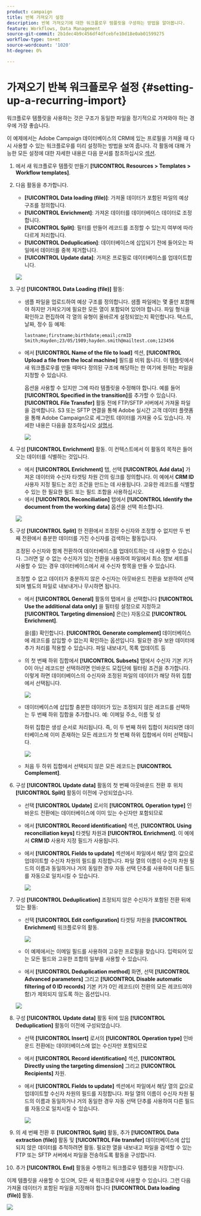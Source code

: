 ```yaml
---
product: campaign
title: 반복 가져오기 설정
description: 반복 가져오기에 대한 워크플로우 템플릿을 구성하는 방법을 알아봅니다.
feature: Workflows, Data Management
source-git-commit: 2b1dec4b9c456df4dfcebfe10d18e0ab01599275
workflow-type: tm+mt
source-wordcount: '1020'
ht-degree: 0%

---
```


# 가져오기 반복 워크플로우 설정 {#setting-up-a-recurring-import}



워크플로우 템플릿을 사용하는 것은 구조가 동일한 파일을 정기적으로 가져와야 하는 경우에 가장 좋습니다.

이 예제에서는 Adobe Campaign 데이터베이스의 CRM에 있는 프로필을 가져올 때 다시 사용할 수 있는 워크플로우를 미리 설정하는 방법을 보여 줍니다. 각 활동에 대해 가능한 모든 설정에 대한 자세한 내용은 다음 문서를 참조하십시오 [섹션](activities.md).

1. 에서 새 워크플로우 템플릿 만들기 **[!UICONTROL Resources > Templates > Workflow templates]**.
1. 다음 활동을 추가합니다.

   * **[!UICONTROL Data loading (file)]**: 가져올 데이터가 포함된 파일의 예상 구조를 정의합니다.
   * **[!UICONTROL Enrichment]**: 가져온 데이터를 데이터베이스 데이터로 조정합니다.
   * **[!UICONTROL Split]**: 필터를 만들어 레코드를 조정할 수 있는지 여부에 따라 다르게 처리합니다.
   * **[!UICONTROL Deduplication]**: 데이터베이스에 삽입되기 전에 들어오는 파일에서 데이터를 중복 제거합니다.
   * **[!UICONTROL Update data]**: 가져온 프로필로 데이터베이스를 업데이트합니다.

   ![](assets/import_template_example0.png)

1. 구성 **[!UICONTROL Data Loading (file)]** 활동:

   * 샘플 파일을 업로드하여 예상 구조를 정의합니다. 샘플 파일에는 몇 줄만 포함해야 하지만 가져오기에 필요한 모든 열이 포함되어 있어야 합니다. 파일 형식을 확인하고 편집하여 각 열의 유형이 올바르게 설정되었는지 확인합니다. 텍스트, 날짜, 정수 등 예제:

      ```
      lastname;firstname;birthdate;email;crmID
      Smith;Hayden;23/05/1989;hayden.smith@mailtest.com;123456
      ```

   * 에서 **[!UICONTROL Name of the file to load]** 섹션, **[!UICONTROL Upload a file from the local machine]** 필드를 비워 둡니다. 이 템플릿에서 새 워크플로우를 만들 때마다 정의된 구조에 해당하는 한 여기에 원하는 파일을 지정할 수 있습니다.

      옵션을 사용할 수 있지만 그에 따라 템플릿을 수정해야 합니다. 예를 들어 **[!UICONTROL Specified in the transition]**&#x200B;를 추가할 수 있습니다. **[!UICONTROL File Transfer]** 활동 전에 FTP/SFTP 서버에서 가져올 파일을 검색합니다. S3 또는 SFTP 연결을 통해 Adobe 실시간 고객 데이터 플랫폼을 통해 Adobe Campaign으로 세그먼트 데이터를 가져올 수도 있습니다. 자세한 내용은 다음을 참조하십시오 [설명서](https://experienceleague.adobe.com/docs/experience-platform/destinations/catalog/email-marketing/adobe-campaign.html).

      ![](assets/import_template_example1.png)

1. 구성 **[!UICONTROL Enrichment]** 활동. 이 컨텍스트에서 이 활동의 목적은 들어오는 데이터를 식별하는 것입니다.

   * 에서 **[!UICONTROL Enrichment]** 탭, 선택 **[!UICONTROL Add data]** 가져온 데이터와 수신자 타겟팅 차원 간의 링크를 정의합니다. 이 예에서 **CRM ID** 사용자 지정 필드는 조인 조건을 만드는 데 사용됩니다. 고유한 레코드를 식별할 수 있는 한 필요한 필드 또는 필드 조합을 사용하십시오.
   * 에서 **[!UICONTROL Reconciliation]** 탭에서 **[!UICONTROL Identify the document from the working data]** 옵션을 선택 취소합니다.

   ![](assets/import_template_example2.png)

1. 구성 **[!UICONTROL Split]** 한 전환에서 조정된 수신자와 조정할 수 없지만 두 번째 전환에서 충분한 데이터를 가진 수신자를 검색하는 활동입니다.

   조정된 수신자와 함께 전환하여 데이터베이스를 업데이트하는 데 사용할 수 있습니다. 그러면 알 수 없는 수신자가 있는 전환을 사용하여 파일에서 최소 정보 세트를 사용할 수 있는 경우 데이터베이스에서 새 수신자 항목을 만들 수 있습니다.

   조정할 수 없고 데이터가 충분하지 않은 수신자는 아웃바운드 전환을 보완하여 선택되며 별도의 파일로 내보내거나 무시하면 됩니다.

   * 에서 **[!UICONTROL General]** 활동의 탭에서 을 선택합니다 **[!UICONTROL Use the additional data only]** 을 필터링 설정으로 지정하고 **[!UICONTROL Targeting dimension]** 은(는) 자동으로 **[!UICONTROL Enrichment]**.

      을(를) 확인합니다. **[!UICONTROL Generate complement]** 데이터베이스에 레코드를 삽입할 수 없는지 확인하는 옵션입니다. 필요한 경우 보완 데이터에 추가 처리를 적용할 수 있습니다. 파일 내보내기, 목록 업데이트 등

   * 의 첫 번째 하위 집합에서 **[!UICONTROL Subsets]** 탭에서 수신자 기본 키가 0이 아닌 레코드만 선택하려면 인바운드 모집단에 필터링 조건을 추가합니다. 이렇게 하면 데이터베이스의 수신자와 조정된 파일의 데이터가 해당 하위 집합에서 선택됩니다.

      ![](assets/import_template_example3.png)

   * 데이터베이스에 삽입할 충분한 데이터가 있는 조정되지 않은 레코드를 선택하는 두 번째 하위 집합을 추가합니다. 예: 이메일 주소, 이름 및 성

      하위 집합은 생성 순서로 처리됩니다. 즉, 이 두 번째 하위 집합이 처리되면 데이터베이스에 이미 존재하는 모든 레코드가 첫 번째 하위 집합에서 이미 선택됩니다.

      ![](assets/import_template_example3_2.png)

   * 처음 두 하위 집합에서 선택되지 않은 모든 레코드는 **[!UICONTROL Complement]**.

1. 구성 **[!UICONTROL Update data]** 활동의 첫 번째 아웃바운드 전환 후 위치 **[!UICONTROL Split]** 활동이 이전에 구성되었습니다.

   * 선택 **[!UICONTROL Update]** 로서의 **[!UICONTROL Operation type]** 인바운드 전환에는 데이터베이스에 이미 있는 수신자만 포함되므로
   * 에서 **[!UICONTROL Record identification]** 섹션, **[!UICONTROL Using reconciliation keys]** 타겟팅 차원과 **[!UICONTROL Enrichment]**. 이 예에서 **CRM ID** 사용자 지정 필드가 사용됩니다.
   * 에서 **[!UICONTROL Fields to update]** 섹션에서 파일에서 해당 열의 값으로 업데이트할 수신자 차원의 필드를 지정합니다. 파일 열의 이름이 수신자 차원 필드의 이름과 동일하거나 거의 동일한 경우 자동 선택 단추를 사용하여 다른 필드를 자동으로 일치시킬 수 있습니다.

      ![](assets/import_template_example6.png)

1. 구성 **[!UICONTROL Deduplication]** 조정되지 않은 수신자가 포함된 전환 뒤에 있는 활동:

   * 선택 **[!UICONTROL Edit configuration]** 타겟팅 차원을 **[!UICONTROL Enrichment]** 워크플로우의 활동.

      ![](assets/import_template_example4.png)

   * 이 예제에서는 이메일 필드를 사용하여 고유한 프로필을 찾습니다. 입력되어 있는 모든 필드와 고유한 조합의 일부를 사용할 수 있습니다.
   * 에서 **[!UICONTROL Deduplication method]** 화면, 선택 **[!UICONTROL Advanced parameters]** 그리고 **[!UICONTROL Disable automatic filtering of 0 ID records]** 기본 키가 0인 레코드(이 전환의 모든 레코드여야 함)가 제외되지 않도록 하는 옵션입니다.

   ![](assets/import_template_example7.png)

1. 구성 **[!UICONTROL Update data]** 활동 뒤에 있음 **[!UICONTROL Deduplication]** 활동이 이전에 구성되었습니다.

   * 선택 **[!UICONTROL Insert]** 로서의 **[!UICONTROL Operation type]** 인바운드 전환에는 데이터베이스에 없는 수신자만 포함되므로
   * 에서 **[!UICONTROL Record identification]** 섹션, **[!UICONTROL Directly using the targeting dimension]** 그리고 **[!UICONTROL Recipients]** 차원.
   * 에서 **[!UICONTROL Fields to update]** 섹션에서 파일에서 해당 열의 값으로 업데이트할 수신자 차원의 필드를 지정합니다. 파일 열의 이름이 수신자 차원 필드의 이름과 동일하거나 거의 동일한 경우 자동 선택 단추를 사용하여 다른 필드를 자동으로 일치시킬 수 있습니다.

      ![](assets/import_template_example8.png)

1. 의 세 번째 전환 후 **[!UICONTROL Split]** 활동, 추가 **[!UICONTROL Data extraction (file)]** 활동 및 **[!UICONTROL File transfer]** 데이터베이스에 삽입되지 않은 데이터를 추적하려면 활동. 필요한 열을 내보내고 파일을 검색할 수 있는 FTP 또는 SFTP 서버에서 파일을 전송하도록 활동을 구성합니다.
1. 추가 **[!UICONTROL End]** 활동을 수행하고 워크플로우 템플릿을 저장합니다.

이제 템플릿을 사용할 수 있으며, 모든 새 워크플로우에 사용할 수 있습니다. 그런 다음 가져올 데이터가 포함된 파일을 지정해야 합니다 **[!UICONTROL Data loading (file)]** 활동.

![](assets/import_template_example9.png)
